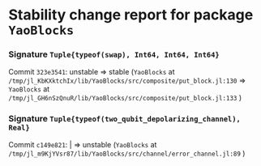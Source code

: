 # Stability change report for package `YaoBlocks`

### Signature `Tuple{typeof(swap), Int64, Int64, Int64}`

Commit `323e3541`: unstable => stable (`YaoBlocks` at `/tmp/jl_KbKXktchIx/lib/YaoBlocks/src/composite/put_block.jl:130` => `YaoBlocks` at `/tmp/jl_GH6nSzQnuR/lib/YaoBlocks/src/composite/put_block.jl:133` )  

### Signature `Tuple{typeof(two_qubit_depolarizing_channel), Real}`

Commit `c149e821`: | => unstable (`YaoBlocks` at `/tmp/jl_m9KjYVsr87/lib/YaoBlocks/src/channel/error_channel.jl:89` )  

